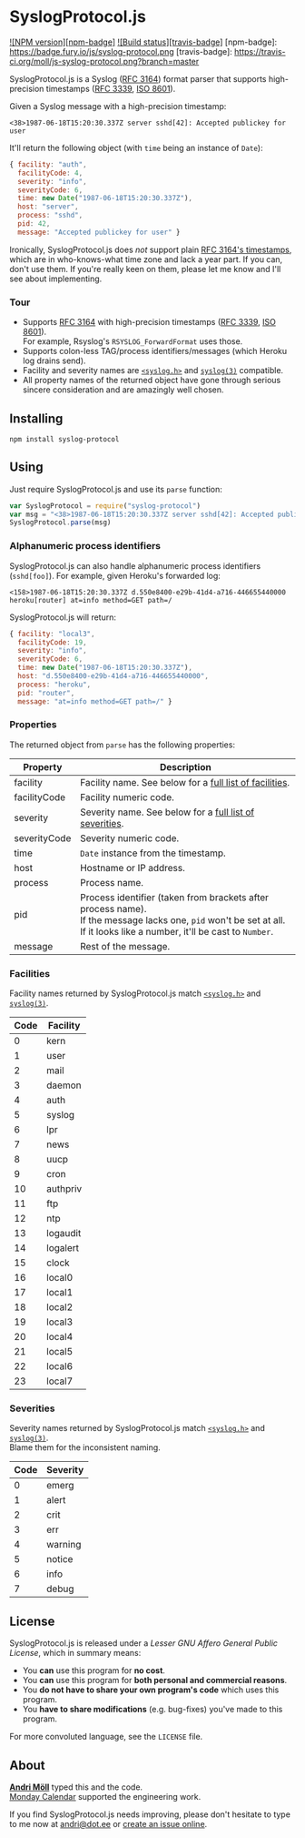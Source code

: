 SyslogProtocol.js
========
[![NPM version][npm-badge]](http://badge.fury.io/js/syslog-protocol)
[![Build status][travis-badge]](https://travis-ci.org/moll/js-syslog-protocol)
[npm-badge]: https://badge.fury.io/js/syslog-protocol.png
[travis-badge]: https://travis-ci.org/moll/js-syslog-protocol.png?branch=master

SyslogProtocol.js is a Syslog ([RFC 3164][rfc3164]) format parser that supports
high-precision timestamps ([RFC 3339][rfc3339], [ISO 8601][iso8601]).

Given a Syslog message with a high-precision timestamp:
```
<38>1987-06-18T15:20:30.337Z server sshd[42]: Accepted publickey for user
```

It'll return the following object (with `time` being an instance of `Date`):
```javascript
{ facility: "auth",
  facilityCode: 4,
  severity: "info",
  severityCode: 6,
  time: new Date("1987-06-18T15:20:30.337Z"),
  host: "server",
  process: "sshd",
  pid: 42,
  message: "Accepted publickey for user" }
```

[rfc3164]: https://tools.ietf.org/html/rfc3164
[rfc3339]: https://tools.ietf.org/html/rfc3339
[iso8601]: https://en.wikipedia.org/wiki/ISO_8601

Ironically, SyslogProtocol.js does *not* support plain [RFC 3164's
timestamps](https://tools.ietf.org/html/rfc3164#section-4.1.2), which are in
who-knows-what time zone and lack a year part. If you can, don't use them. If
you're really keen on them, please let me know and I'll see about implementing.

### Tour
- Supports [RFC 3164](rfc3164) with high-precision timestamps ([RFC
  3339][rfc3339], [ISO 8601][iso8601]).  
  For example, Rsyslog's `RSYSLOG_ForwardFormat` uses those.
- Supports colon-less TAG/process identifiers/messages (which Heroku log drains
  send).
- Facility and severity names are [`<syslog.h>`][syslog.h] and
  [`syslog(3)`][syslog(3)] compatible.
- All property names of the returned object have gone through serious sincere
  consideration and are amazingly well chosen.


Installing
----------
```
npm install syslog-protocol
```


Using
-----
Just require SyslogProtocol.js and use its `parse` function:
```javascript
var SyslogProtocol = require("syslog-protocol")
var msg = "<38>1987-06-18T15:20:30.337Z server sshd[42]: Accepted publickey"
SyslogProtocol.parse(msg)
```

### Alphanumeric process identifiers
SyslogProtocol.js can also handle alphanumeric process identifiers (`sshd[foo]`).
For example, given Heroku's forwarded log:
```
<158>1987-06-18T15:20:30.337Z d.550e8400-e29b-41d4-a716-446655440000 heroku[router] at=info method=GET path=/
```

SyslogProtocol.js will return:
```javascript
{ facility: "local3",
  facilityCode: 19,
  severity: "info",
  severityCode: 6,
  time: new Date("1987-06-18T15:20:30.337Z"),
  host: "d.550e8400-e29b-41d4-a716-446655440000",
  process: "heroku",
  pid: "router",
  message: "at=info method=GET path=/" }
```

### Properties
The returned object from `parse` has the following properties:

Property     | Description
-------------|---------
facility     | Facility name. See below for a [full list of facilities](#facilities).
facilityCode | Facility numeric code.
severity     | Severity name. See below for a [full list of severities](#severities).
severityCode | Severity numeric code.
time         | `Date` instance from the timestamp.
host         | Hostname or IP address.
process      | Process name.
pid          | Process identifier (taken from brackets after process name).<br> If the message lacks one, `pid` won't be set at all.<br> If it looks like a number, it'll be cast to `Number`.
message      | Rest of the message.

### Facilities
Facility names returned by SyslogProtocol.js match [`<syslog.h>`][syslog.h] and
[`syslog(3)`][syslog(3)].

Code | Facility
-----|---------
   0 | kern
   1 | user
   2 | mail
   3 | daemon
   4 | auth
   5 | syslog
   6 | lpr
   7 | news
   8 | uucp
   9 | cron
  10 | authpriv
  11 | ftp
  12 | ntp
  13 | logaudit
  14 | logalert
  15 | clock
  16 | local0
  17 | local1
  18 | local2
  19 | local3
  20 | local4
  21 | local5
  22 | local6
  23 | local7

### Severities
Severity names returned by SyslogProtocol.js match [`<syslog.h>`][syslog.h] and
[`syslog(3)`][syslog(3)].  
Blame them for the inconsistent naming.

Code | Severity
-----|---------
   0 | emerg
   1 | alert
   2 | crit
   3 | err
   4 | warning
   5 | notice
   6 | info
   7 | debug

[syslog.h]: http://pubs.opengroup.org/onlinepubs/7908799/xsh/syslog.h.html
[syslog(3)]: http://linux.die.net/man/3/syslog

License
-------
SyslogProtocol.js is released under a *Lesser GNU Affero General Public License*, which
in summary means:

- You **can** use this program for **no cost**.
- You **can** use this program for **both personal and commercial reasons**.
- You **do not have to share your own program's code** which uses this program.
- You **have to share modifications** (e.g. bug-fixes) you've made to this
  program.

For more convoluted language, see the `LICENSE` file.


About
-----
**[Andri Möll](http://themoll.com)** typed this and the code.  
[Monday Calendar](https://mondayapp.com) supported the engineering work.

If you find SyslogProtocol.js needs improving, please don't hesitate to type to me now
at [andri@dot.ee][email] or [create an issue online][issues].

[email]: mailto:andri@dot.ee
[issues]: https://github.com/moll/js-syslog-protocol/issues
